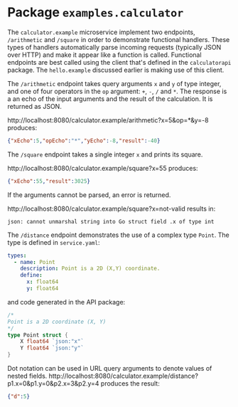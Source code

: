 # Package `examples.calculator`

The `calculator.example` microservice implement two endpoints, `/arithmetic` and `/square` in order to demonstrate functional handlers. These types of handlers automatically parse incoming requests (typically JSON over HTTP) and make it appear like a function is called. Functional endpoints are best called using the client that's defined in the `calculatorapi` package. The `hello.example` discussed earlier is making use of this client.

The `/arithmetic` endpoint takes query arguments `x` and `y` of type integer, and one of four operators in the `op` argument: `+`, `-`, `/` and `*`. The response is a an echo of the input arguments and the result of the calculation. It is returned as JSON.

http://localhost:8080/calculator.example/arithmetic?x=5&op=*&y=-8 produces:

```json
{"xEcho":5,"opEcho":"*","yEcho":-8,"result":-40}
```

The `/square` endpoint takes a single integer `x` and prints its square.

http://localhost:8080/calculator.example/square?x=55 produces:

```json
{"xEcho":55,"result":3025}
```

If the arguments cannot be parsed, an error is returned.

http://localhost:8080/calculator.example/square?x=not-valid results in:

```
json: cannot unmarshal string into Go struct field .x of type int
```

The `/distance` endpoint demonstrates the use of a complex type `Point`. The type is defined in `service.yaml`:

```yaml
types:
  - name: Point
    description: Point is a 2D (X,Y) coordinate.
    define:
      x: float64
      y: float64
```

and code generated in the API package:

```go
/*
Point is a 2D coordinate (X, Y)
*/
type Point struct {
    X float64 `json:"x"`
    Y float64 `json:"y"`
}
```

Dot notation can be used in URL query arguments to denote values of nested fields.
http://localhost:8080/calculator.example/distance?p1.x=0&p1.y=0&p2.x=3&p2.y=4 produces the result:

```json
{"d":5}
```